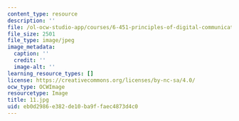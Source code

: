 ```yaml
---
content_type: resource
description: ''
file: /ol-ocw-studio-app/courses/6-451-principles-of-digital-communication-ii-spring-2005/eb0d2986e382de10ba9ffaec4873d4c0_11.jpg
file_size: 2501
file_type: image/jpeg
image_metadata:
  caption: ''
  credit: ''
  image-alt: ''
learning_resource_types: []
license: https://creativecommons.org/licenses/by-nc-sa/4.0/
ocw_type: OCWImage
resourcetype: Image
title: 11.jpg
uid: eb0d2986-e382-de10-ba9f-faec4873d4c0
---
```

